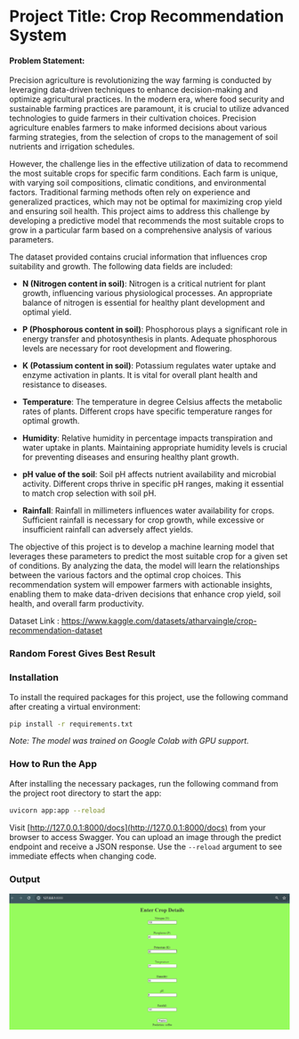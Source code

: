# Project Title: Crop Recommendation System

#### Problem Statement:

Precision agriculture is revolutionizing the way farming is conducted by leveraging data-driven techniques to enhance decision-making and optimize agricultural practices. In the modern era, where food security and sustainable farming practices are paramount, it is crucial to utilize advanced technologies to guide farmers in their cultivation choices. Precision agriculture enables farmers to make informed decisions about various farming strategies, from the selection of crops to the management of soil nutrients and irrigation schedules.

However, the challenge lies in the effective utilization of data to recommend the most suitable crops for specific farm conditions. Each farm is unique, with varying soil compositions, climatic conditions, and environmental factors. Traditional farming methods often rely on experience and generalized practices, which may not be optimal for maximizing crop yield and ensuring soil health. This project aims to address this challenge by developing a predictive model that recommends the most suitable crops to grow in a particular farm based on a comprehensive analysis of various parameters.

The dataset provided contains crucial information that influences crop suitability and growth. The following data fields are included:

- **N (Nitrogen content in soil)**: Nitrogen is a critical nutrient for plant growth, influencing various physiological processes. An appropriate balance of nitrogen is essential for healthy plant development and optimal yield.
  
- **P (Phosphorous content in soil)**: Phosphorous plays a significant role in energy transfer and photosynthesis in plants. Adequate phosphorous levels are necessary for root development and flowering.
  
- **K (Potassium content in soil)**: Potassium regulates water uptake and enzyme activation in plants. It is vital for overall plant health and resistance to diseases.
  
- **Temperature**: The temperature in degree Celsius affects the metabolic rates of plants. Different crops have specific temperature ranges for optimal growth.
  
- **Humidity**: Relative humidity in percentage impacts transpiration and water uptake in plants. Maintaining appropriate humidity levels is crucial for preventing diseases and ensuring healthy plant growth.
  
- **pH value of the soil**: Soil pH affects nutrient availability and microbial activity. Different crops thrive in specific pH ranges, making it essential to match crop selection with soil pH.
  
- **Rainfall**: Rainfall in millimeters influences water availability for crops. Sufficient rainfall is necessary for crop growth, while excessive or insufficient rainfall can adversely affect yields.

The objective of this project is to develop a machine learning model that leverages these parameters to predict the most suitable crop for a given set of conditions. By analyzing the data, the model will learn the relationships between the various factors and the optimal crop choices. This recommendation system will empower farmers with actionable insights, enabling them to make data-driven decisions that enhance crop yield, soil health, and overall farm productivity.

Dataset Link : https://www.kaggle.com/datasets/atharvaingle/crop-recommendation-dataset

### Random Forest Gives Best Result

### Installation

To install the required packages for this project, use the following command after creating a virtual environment:

```bash
pip install -r requirements.txt
```

*Note: The model was trained on Google Colab with GPU support.*

### How to Run the App

After installing the necessary packages, run the following command from the project root directory to start the app:

```bash
uvicorn app:app --reload
```

Visit [http://127.0.0.1:8000/docs](http://127.0.0.1:8000/docs) from your browser to access Swagger. You can upload an image through the predict endpoint and receive a JSON response. Use the `--reload` argument to see immediate effects when changing code.


### Output 
![Alt text](https://github.com/raviatkumar/Crop-Recommended-System/blob/main/Output/crop.PNG?raw=true)

